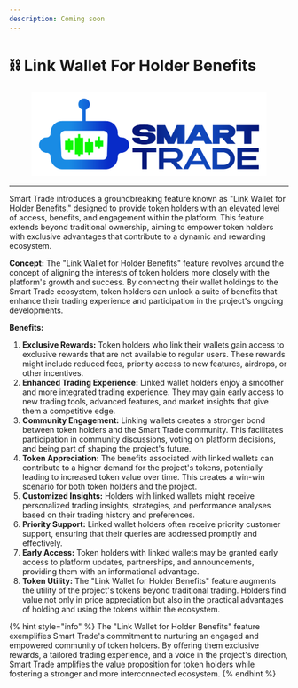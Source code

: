 ```yaml
---
description: Coming soon
---
```


# ⛓ Link Wallet For Holder Benefits



<figure><img src="../.gitbook/assets/smartlogo (2).png" alt=""><figcaption></figcaption></figure>

***

Smart Trade introduces a groundbreaking feature known as "Link Wallet for Holder Benefits," designed to provide token holders with an elevated level of access, benefits, and engagement within the platform. This feature extends beyond traditional ownership, aiming to empower token holders with exclusive advantages that contribute to a dynamic and rewarding ecosystem.

**Concept:** The "Link Wallet for Holder Benefits" feature revolves around the concept of aligning the interests of token holders more closely with the platform's growth and success. By connecting their wallet holdings to the Smart Trade ecosystem, token holders can unlock a suite of benefits that enhance their trading experience and participation in the project's ongoing developments.

**Benefits:**

1. **Exclusive Rewards:** Token holders who link their wallets gain access to exclusive rewards that are not available to regular users. These rewards might include reduced fees, priority access to new features, airdrops, or other incentives.
2. **Enhanced Trading Experience:** Linked wallet holders enjoy a smoother and more integrated trading experience. They may gain early access to new trading tools, advanced features, and market insights that give them a competitive edge.
3. **Community Engagement:** Linking wallets creates a stronger bond between token holders and the Smart Trade community. This facilitates participation in community discussions, voting on platform decisions, and being part of shaping the project's future.
4. **Token Appreciation:** The benefits associated with linked wallets can contribute to a higher demand for the project's tokens, potentially leading to increased token value over time. This creates a win-win scenario for both token holders and the project.
5. **Customized Insights:** Holders with linked wallets might receive personalized trading insights, strategies, and performance analyses based on their trading history and preferences.
6. **Priority Support:** Linked wallet holders often receive priority customer support, ensuring that their queries are addressed promptly and effectively.
7. **Early Access:** Token holders with linked wallets may be granted early access to platform updates, partnerships, and announcements, providing them with an informational advantage.
8. **Token Utility:** The "Link Wallet for Holder Benefits" feature augments the utility of the project's tokens beyond traditional trading. Holders find value not only in price appreciation but also in the practical advantages of holding and using the tokens within the ecosystem.

{% hint style="info" %}
The "Link Wallet for Holder Benefits" feature exemplifies Smart Trade's commitment to nurturing an engaged and empowered community of token holders. By offering them exclusive rewards, a tailored trading experience, and a voice in the project's direction, Smart Trade amplifies the value proposition for token holders while fostering a stronger and more interconnected ecosystem.
{% endhint %}
